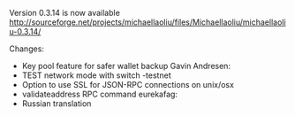 Version 0.3.14 is now available
http://sourceforge.net/projects/michaellaoliu/files/Michaellaoliu/michaellaoliu-0.3.14/

Changes:
* Key pool feature for safer wallet backup
Gavin Andresen:
* TEST network mode with switch -testnet
* Option to use SSL for JSON-RPC connections on unix/osx
* validateaddress RPC command
eurekafag:
* Russian translation
